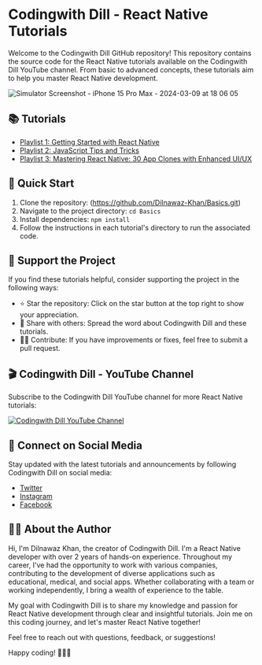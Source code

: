 # Codingwith Dill - React Native Tutorials

Welcome to the Codingwith Dill GitHub repository! This repository contains the source code for the React Native tutorials available on the Codingwith Dill YouTube channel. From basic to advanced concepts, these tutorials aim to help you master React Native development.



![Simulator Screenshot - iPhone 15 Pro Max - 2024-03-09 at 18 06 05](https://github.com/Dilnawaz-Khan/Podify/assets/59375537/63976b7d-c475-44e5-a416-80e1888ac0b3)

## 📚 Tutorials

- [Playlist 1: Getting Started with React Native](https://www.youtube.com/playlist?list=PLGfq5HREZt-pIW5tHHGhr28c4xAqkjPKg)
- [Playlist 2: JavaScript Tips and Tricks](https://www.youtube.com/playlist?list=PLGfq5HREZt-q2FP06Glvz_7qxxalfiLSt)
- [Playlist 3: Mastering React Native: 30 App Clones with Enhanced UI/UX](https://studio.youtube.com/playlist/PLGfq5HREZt-pMb6_a0Ow0yUurxB_J8V5R)
<!-- - [Tutorial 3: Building a Custom React Native Component](#) -->
<!-- Add more tutorials as you create them -->

## 🚀 Quick Start

1. Clone the repository: (https://github.com/Dilnawaz-Khan/Basics.git)
2. Navigate to the project directory: `cd Basics`
3. Install dependencies: `npm install`
4. Follow the instructions in each tutorial's directory to run the associated code.

## 🌟 Support the Project

If you find these tutorials helpful, consider supporting the project in the following ways:

- ⭐ Star the repository: Click on the star button at the top right to show your appreciation.
- 📢 Share with others: Spread the word about Codingwith Dill and these tutorials.
- 🧑‍💻 Contribute: If you have improvements or fixes, feel free to submit a pull request.

## 🎬 Codingwith Dill - YouTube Channel

Subscribe to the Codingwith Dill YouTube channel for more React Native tutorials:

[![Codingwith Dill YouTube Channel](https://yt3.googleusercontent.com/60CEyUDx22iwjRKsPaGmzAASYnn8zTekBMv75NeNoLZRuOkJ8ZC5sa-_pzx0_O2a9P-d836igQ=s176-c-k-c0x00ffffff-no-rj)](https://www.youtube.com/channel/UCn9EJ8TFwJsD8iAIISCUVmw)


## 📱 Connect on Social Media

Stay updated with the latest tutorials and announcements by following Codingwith Dill on social media:

- [Twitter](https://twitter.com/this_is_dill)
- [Instagram](https://instagram.com/dill_sayss)
- [Facebook](https://www.facebook.com/learnbydill)
<!-- Add other social media platforms -->

## 👨‍💻 About the Author

Hi, I'm Dilnawaz Khan, the creator of Codingwith Dill. I'm a React Native developer with over 2 years of hands-on experience. Throughout my career, I've had the opportunity to work with various companies, contributing to the development of diverse applications such as educational, medical, and social apps. Whether collaborating with a team or working independently, I bring a wealth of experience to the table.

My goal with Codingwith Dill is to share my knowledge and passion for React Native development through clear and insightful tutorials. Join me on this coding journey, and let's master React Native together!

Feel free to reach out with questions, feedback, or suggestions!

Happy coding! 👩‍💻🚀
